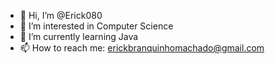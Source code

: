 - 👋 Hi, I’m @Erick080
- 👀 I’m interested in Computer Science
- 🌱 I’m currently learning Java
- 📫 How to reach me: erickbranquinhomachado@gmail.com

<!---
Erick080/Erick080 is a ✨ special ✨ repository because its `README.md` (this file) appears on your GitHub profile.
You can click the Preview link to take a look at your changes.
--->
